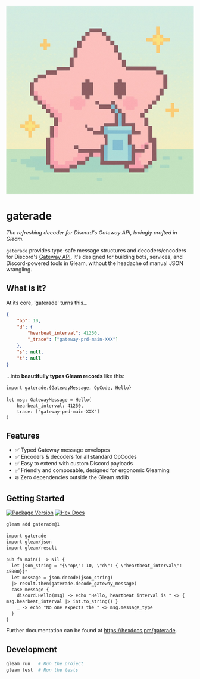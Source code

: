 ![image info](./lucy_gaterade.jpg)

# gaterade

*The refreshing decoder for Discord's Gateway API, lovingly crafted in Gleam.*

`gaterade` provides type-safe message structures and decoders/encoders for Discord's [Gateway API](https://discord.com/developers/docs/events/gateway).
It's designed for building bots, services, and Discord-powered tools in Gleam, without the headache of manual JSON wrangling.

## What is it?

At its core, 'gaterade' turns this...

```json
{
    "op": 10,
    "d": {
        "hearbeat_interval": 41250,
        "_trace": ["gateway-prd-main-XXX"]
    },
    "s": null,
    "t": null
}
```

...into **beautifully types Gleam records** like this:

```gleam
import gaterade.{GatewayMessage, OpCode, Hello}

let msg: GatewayMessage = Hello(
    hearbeat_interval: 41250,
    trace: ["gateway-prd-main-XXX"]
)
```

## Features
- ✅ Typed Gateway message envelopes
- ✅ Encoders & decoders for all standard OpCodes
- ✅ Easy to extend with custom Discord payloads
- ✅ Friendly and composable, designed for ergonomic Gleaming
- ❄️ Zero dependencies outside the Gleam stdlib

## Getting Started

[![Package Version](https://img.shields.io/hexpm/v/gaterade)](https://hex.pm/packages/gaterade)
[![Hex Docs](https://img.shields.io/badge/hex-docs-ffaff3)](https://hexdocs.pm/gaterade/)

```sh
gleam add gaterade@1
```

```gleam
import gaterade
import gleam/json
import gleam/result

pub fn main() -> Nil {
  let json_string = "{\"op\": 10, \"d\": { \"heartbeat_interval\": 45000}}"
  let message = json.decode(json_string)
  |> result.then(gaterade.decode_gateway_message)
  case message {
    discord.Hello(msg) -> echo "Hello, heartbeat interval is " <> { msg.hearbeat_interval |> int.to_string() }
    _ -> echo "No one expects the " <> msg.message_type
  }
}
```

Further documentation can be found at <https://hexdocs.pm/gaterade>.

## Development

```sh
gleam run   # Run the project
gleam test  # Run the tests
```
